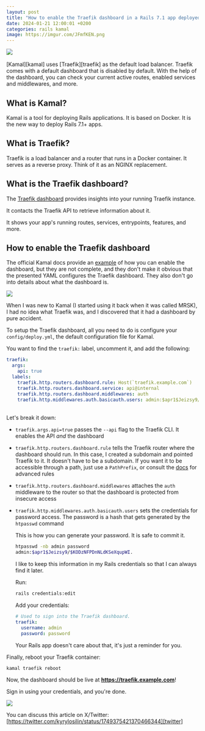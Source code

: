 ```yaml
---
layout: post
title: "How to enable the Traefik dashboard in a Rails 7.1 app deployed with Kamal"
date: 2024-01-21 12:00:01 +0200
categories: rails kamal
image: https://imgur.com/JFmfKEN.png
---
```


<img src="https://imgur.com/JFmfKEN.png" style="margin-bottom: 1rem;">
<br>
[Kamal][kamal] uses [Traefik][traefik] as the default load balancer. Traefik comes
with a default dashboard that is disabled by default. With the help of the
dashboard, you can check your current active routes, enabled services and
middlewares, and more.

## What is Kamal?

Kamal is a tool for deploying Rails applications. It is based on Docker. It is
the new way to deploy Rails 7.1+ apps.

## What is Traefik?

Traefik is a load balancer and a router that runs in a Docker container. It
serves as a reverse proxy. Think of it as an NGINX replacement.

## What is the Traefik dashboard?

The [Traefik dashboard](https://doc.traefik.io/traefik/operations/dashboard/)
provides insights into your running Traefik instance.

It contacts the Traefik API to retrieve information about it.

It shows your app's running routes, services, entrypoints, features, and more.

## How to enable the Traefik dashboard

The official Kamal docs provide an
[example](https://kamal-deploy.org/docs/configuration) of how you can enable the
dashboard, but they are not complete, and they don't make it obvious that the
presented YAML configures the Traefik dashboard. They also don't go into details
about what the dashboard is.

<img src="https://imgur.com/s1eEWFF.png">

When I was new to Kamal (I started using it back when it was called MRSK), I had
no idea what Traefik was, and I discovered that it had a dashboard by pure
accident.

To setup the Traefik dashboard, all you need to do is configure your
`config/deploy.yml`, the default configuration file for Kamal.

You want to find the `traefik:` label, uncomment it, and add the following:

```yaml
traefik:
  args:
    api: true
  labels:
    traefik.http.routers.dashboard.rule: Host(`traefik.example.com`)
    traefik.http.routers.dashboard.service: api@internal
    traefik.http.routers.dashboard.middlewares: auth
    traefik.http.middlewares.auth.basicauth.users: admin:$apr1$Jeizsy9/$KODzNFPDnNLdKSeXqupWI.
```

<br>
Let's break it down:

- `traefik.args.api=true` passes the `--api` flag to the Traefik CLI. It enables
  the API _and_ the dashboard
- `traefik.http.routers.dashboard.rule` tells the Traefik router where the
  dashboard should run. In this case, I created a subdomain and pointed Traefik
  to it. It doesn't have to be a subdomain. If you want it to be accessible
  through a path, just use a `PathPrefix`, or consult the
  [docs](https://doc.traefik.io/traefik/routing/routers/) for advanced rules
- `traefik.http.routers.dashboard.middlewares` attaches the `auth` middleware to
  the router so that the dashboard is protected from insecure access
- `traefik.http.middlewares.auth.basicauth.users` sets the credentials for
  password access. The password is a hash that gets generated by the `htpasswd`
  command

  This is how you can generate your password. It is safe to commit it.

  ```sh
  htpasswd -nb admin password
  admin:$apr1$Jeizsy9/$KODzNFPDnNLdKSeXqupWI.
  ```

  I like to keep this information in my Rails credentials so that I can always
  find it later.

  Run:

  ```sh
  rails credentials:edit
  ```

  Add your credentials:

  ```yaml
  # Used to sign into the Traefik dashboard.
  traefik:
    username: admin
    password: password
  ```

  Your Rails app doesn't care about that, it's just a reminder for you.

Finally, reboot your Traefik container:

```sh
kamal traefik reboot
```

Now, the dashboard should be live at **https://traefik.example.com**!

Sign in using your credentials, and you're done.

<img src="https://imgur.com/ah9ebVO.png">

You can discuss this article on X/Twitter:
<br>
[https://twitter.com/kyrylosilin/status/1749375421370466344][twitter]

[twitter]: https://twitter.com/kyrylosilin/status/1749375421370466344
[kamal]: https://kamal-deploy.org
[traefik]: https://traefik.io

